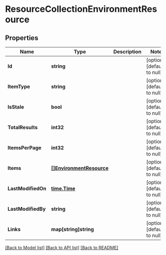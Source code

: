 # ResourceCollectionEnvironmentResource

## Properties
Name | Type | Description | Notes
------------ | ------------- | ------------- | -------------
**Id** | **string** |  | [optional] [default to null]
**ItemType** | **string** |  | [optional] [default to null]
**IsStale** | **bool** |  | [optional] [default to null]
**TotalResults** | **int32** |  | [optional] [default to null]
**ItemsPerPage** | **int32** |  | [optional] [default to null]
**Items** | [**[]EnvironmentResource**](EnvironmentResource.md) |  | [optional] [default to null]
**LastModifiedOn** | [**time.Time**](time.Time.md) |  | [optional] [default to null]
**LastModifiedBy** | **string** |  | [optional] [default to null]
**Links** | **map[string]string** |  | [optional] [default to null]

[[Back to Model list]](../README.md#documentation-for-models) [[Back to API list]](../README.md#documentation-for-api-endpoints) [[Back to README]](../README.md)


